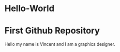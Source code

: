 # Hello-World
First Github Repository
=======

Hello my name is Vincent and I am a graphics designer.
